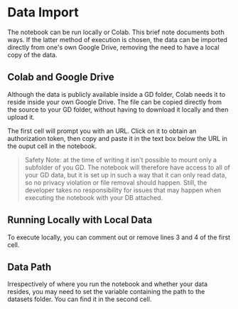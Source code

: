 # Data Import
The notebook can be run locally or Colab. This brief note documents both ways. If the latter method of execution is chosen, the data can be imported directly from one's own Google Drive, removing the need to have a local copy of the data.

## Colab and Google Drive
Although the data is publicly available inside a GD folder, Colab needs it to reside inside your own Google Drive. The file can be copied directly from the source to your GD folder, without having to download it locally and then upload it.

The first cell will prompt you with an URL. Click on it to obtain an authorization token, then copy and paste it in the text box below the URL in the ouput cell in the notebook.

> Safety Note: at the time of writing it isn't possible to mount only a subfolder of you GD. The notebook will therefore have access to all of your GD data, but it is set up in such a way that it can only read data, so no privacy violation or file removal should happen. Still, the developer takes no responsibility for issues that may happen when executing the notebook with your DB attached.

## Running Locally with Local Data
To execute locally, you can comment out or remove lines 3 and 4 of the first cell.

## Data Path
Irrespectively of where you run the notebook and whether your data resides, you may need to set the variable containing the path to the datasets folder. You can find it in the second cell.
